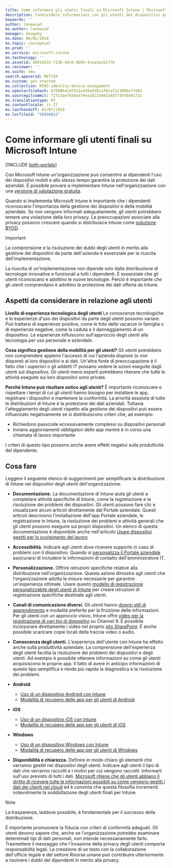 ```yaml
---
title: Come informare gli utenti finali su Microsoft Intune | Microsoft Intune
description: Condividere informazioni con gli utenti dei dispositivi per il successo della distribuzione di Intune.
keywords: ''
author: lenewsad
ms.author: lanewsad
manager: dougeby
ms.date: 06/01/2018
ms.topic: conceptual
ms.prod: ''
ms.service: microsoft-intune
ms.technology: ''
ms.assetid: 48914533-f138-4dc0-8b93-4cea3ac61f7b
ms.reviewer: ''
ms.suite: ems
search.appverid: MET150
ms.custom: get-started
ms.collection: M365-identity-device-management
ms.openlocfilehash: 6789064c0fd12a3d5ed381af0caf1c3906a7fd02
ms.sourcegitcommit: 727c3ae7659ad79ea162250d234d7730f840c731
ms.translationtype: HT
ms.contentlocale: it-IT
ms.lasthandoff: 02/07/2019
ms.locfileid: "55850812"
---
```

# <a name="how-to-educate-your-end-users-about-microsoft-intune"></a>Come informare gli utenti finali su Microsoft Intune

[!INCLUDE [both-portals](./includes/note-for-both-portals.md)]

Con Microsoft Intune un'organizzazione può consentire ai dipendenti l'uso dei dispositivi mobili e allo stesso tempo garantire la protezione dei dati aziendali. È possibile provare a implementare Intune nell'organizzazione con una [versione di valutazione gratuita](app-sdk.md).

Quando si implementa Microsoft Intune è importante che i dipendenti riconoscano l'importanza della gestione dei dispositivi e della mobilità aziendale. Se non vengono informati adeguatamente, gli utenti potrebbero temere una violazione della loro privacy. Le preoccupazioni associate alla privacy possono crescere quando si distribuisce Intune come [soluzione BYOD](/enterprise-mobility-security/solutions/byod-design-considerations-guide).

> [!Important]
> La comprensione e la risoluzione dei dubbi degli utenti in merito alla gestione dei dispositivi da parte dell'azienda è essenziale per la riuscita dell'implementazione.

La riuscita di un'implementazione non dipende solo dalla distribuzione di tecnologie innovative e funzionali a tutti i dipendenti. È essenziale che gli utenti riconoscano e adottino le nuove tecnologie. Perciò è importante che gli utenti comprendano e adottino la protezione dei dati offerta da Intune. 

## <a name="things-to-consider-about-your-users"></a>Aspetti da considerare in relazione agli utenti

__Livello di esperienza tecnologica degli utenti__ Le conoscenze tecnologiche e le esperienze d'uso dei dispositivi da parte degli utenti possono variare. Può trattarsi di esperienze positive, come le foto delle vacanze in famiglia o di esperienze negative, come la caduta e il danneggiamento di un dispositivo. Le esperienze influiscono sull'approccio degli utenti alla tecnologia per uso personale e aziendale.

__Cosa significa gestione della mobilità per gli utenti?__ Gli utenti potrebbero non comprendere appieno l'accesso di cui l'azienda dispone (o non dispone) ai loro dispositivi e ai dati. Un'altra fonte di preoccupazione è il fatto che i superiori o gli addetti IT possano vedere le azioni eseguite dagli utenti sul dispositivo. Gli utenti meno esperti potrebbero ritenere che tutte le attività eseguite sui loro dispositivi sono private. 

__Perché Intune può risultare ostico agli utenti?__  È importante riconoscere e rispettare i tempi di cui gli utenti hanno bisogno per installare le app, registrare i dispositivi e mantenere la conformità. La priorità assoluta di tutte le distribuzioni di Intune è la protezione dei dati aziendali. Tuttavia l'atteggiamento degli utenti rispetto alla gestione dei dispositivi può essere influenzato negativamente se si distribuiscono criteri che, ad esempio:  
* Richiedono passcode eccessivamente complessi su dispositivi personali
* Inviano aggiornamenti obbligatori delle app mentre è in corso una chiamata di lavoro importante  

I criteri di questo tipo possono anche avere effetti negativi sulla produttività del dipendente. 

## <a name="things-you-should-do"></a>Cosa fare

Leggere il seguente elenco di suggerimenti per semplificare la distribuzione di Intune nei dispositivi degli utenti dell'organizzazione.

* __Documentazione.__ La documentazione di Intune aiuta gli utenti a completare attività specifiche di Intune, come la registrazione e la risoluzione dei problemi dei dispositivi. Gli utenti possono fare clic e visualizzare alcuni articoli direttamente dal Portale aziendale. Questi articoli descrivono l'installazione dell'app Portale aziendale, la registrazione in Intune, la risoluzione dei problemi e attività generali che gli utenti possono eseguire sui propri dispositivi. Un elenco di questa documentazione è disponibile anche nell'articolo [Usare dispositivi gestiti per lo svolgimento del lavoro](/intune-user-help/use-managed-devices-to-get-work-done).

* __Accessibilità.__ Indicare agli utenti dove ricevere supporto in caso di problemi con il dispositivo. Quando si [personalizza il Portale aziendale](company-portal-customize.md) assicurarsi di includere le informazioni di contatto dell'amministratore IT.

* __Personalizzazione.__ Offrire istruzioni specifiche relative alla distribuzione nell'organizzazione. Questa azione dimostra agli utenti che l'organizzazione adotta le misure necessarie per garantire un'esperienza ottimale. Usare questo [modello di registrazione personalizzabile degli utenti di Intune](https://gallery.technet.microsoft.com/office/Intune-End-User-Enrollment-3a0c9b0c) per creare istruzioni di registrazione specifiche destinate agli utenti.

* __Canali di comunicazione diversi.__ Gli utenti hanno [diversi stili di apprendimento](https://www.umassd.edu/dss/resources/facultystaff/howtoteachandaccommodate/howtoaccommodatedifferentlearningstyles/) e modalità preferite per la fruizione delle informazioni. Per gli utenti con un approccio visivo, Intune offre [video per la registrazione di vari tipi di dispositivi](https://channel9.msdn.com/Series/IntuneEnrollment) su Channel 9. È possibile incorporare direttamente i video nel proprio [sito SharePoint](https://support.office.com/article/Embed-a-video-from-Office-365-Video-59e19984-c34e-4be8-889b-f6fa93910581). È anche possibile scaricare copie locali della traccia video o audio.

* __Conoscenza degli utenti.__ L'esperienza dell'utente con Intune ha effetto anche sulla produttività aziendale. La comprensione dell'esperienza degli utenti facilita la risoluzione dei problemi dei dispositivi e degli utenti. Ad esempio è possibile ottenere informazioni su come gli utenti acquisiscono le proprie app. Il fatto di avere in anticipo informazioni di questo tipo semplifica e rende più rapida la diagnostica e la risoluzione dei problemi.

* **Android**
  * [Uso di un dispositivo Android con Intune](/intune-user-help/using-your-android-device-with-intune)
  * [Modalità di recupero delle app per gli utenti di Android](end-user-apps-android.md)

* **iOS**
  * [Uso di un dispositivo iOS con Intune](/intune-user-help/using-your-ios-device-with-intune)
  * [Modalità di recupero delle app per gli utenti di iOS](end-user-apps-ios.md)

* **Windows**
  * [Uso di un dispositivo Windows con Intune](/intune-user-help/using-your-windows-device-with-intune)
  * [Modalità di recupero delle app per gli utenti di Windows](end-user-apps-windows.md)

* __Disponibilità e chiarezza.__ Definire in modo chiaro gli elementi che verranno gestiti nei dispositivi degli utenti. Indicare agli utenti il tipo di dati che verranno raccolti e i motivi per cui vengono raccolti. Informarli sull'uso previsto di tutti i dati. [Microsoft ritiene che gli utenti abbiano il diritto di ricevere tutte le informazioni possibili su come vengono gestiti i dati dei clienti nel cloud](https://www.microsoft.com/trustcenter/about/transparency) ed è convinta che questa filosofia incrementi notevolmente la soddisfazione degli utenti finali per Intune.

>[!Note]
> La trasparenza, laddove possibile, è fondamentale per il successo della distribuzione.

È importante promuovere la fiducia con criteri di conformità adeguati. Gli utenti devono sapere che, anche se l'organizzazione *potrebbe* esaminare determinati tipi di dati personali, *non intende* necessariamente farlo. Trasmettere il messaggio che l'invasione della privacy degli utenti comporta responsabilità legali. La creazione di un testo con la collaborazione dell'ufficio legale e del settore Risorse umane può contribuire ulteriormente a risolvere i dubbi dei dipendenti in merito alla privacy.
